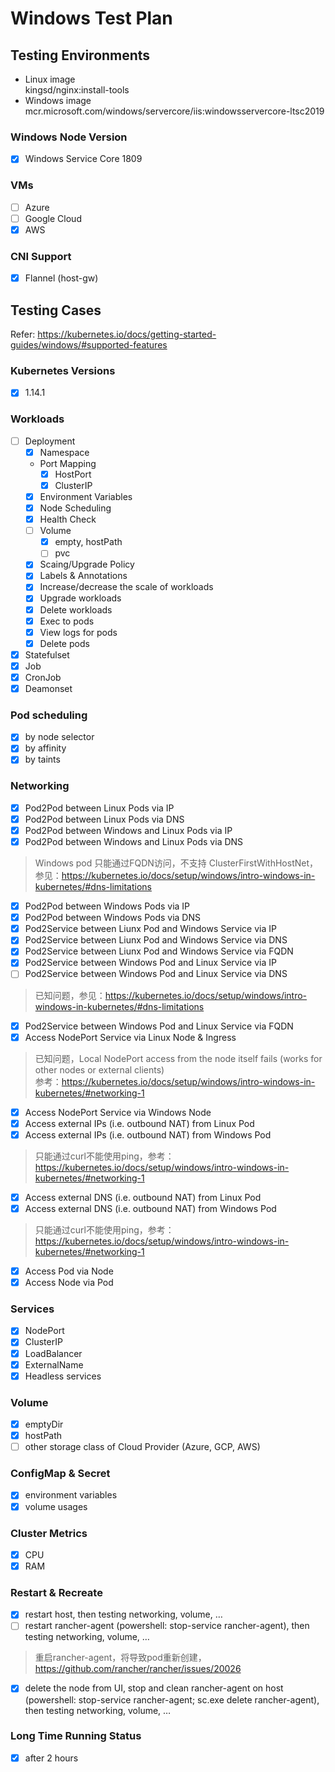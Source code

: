 # Windows Test Plan
 
 
 
## Testing Environments
- Linux image  
	kingsd/nginx:install-tools
- Windows image  
	mcr.microsoft.com/windows/servercore/iis:windowsservercore-ltsc2019
 
### Windows Node Version
- [x] Windows Service Core 1809
 
### VMs
- [ ] Azure
- [ ] Google Cloud
- [x] AWS
 
### CNI Support
- [x] Flannel (host-gw)
 
 
## Testing Cases
Refer: https://kubernetes.io/docs/getting-started-guides/windows/#supported-features
 
### Kubernetes Versions
- [x] 1.14.1
 
### Workloads
- [ ] Deployment
	- [x] Namespace
	- Port Mapping
		- [x] HostPort
		- [x] ClusterIP
	- [x] Environment Variables
	- [x] Node Scheduling
	- [x] Health Check
	- [ ] Volume
		- [x] empty, hostPath
		- [ ] pvc
	- [x] Scaing/Upgrade Policy
	- [x] Labels & Annotations
	- [x] Increase/decrease the scale of workloads
	- [x] Upgrade workloads
	- [x] Delete workloads
	- [x] Exec to pods
	- [x] View logs for pods
	- [x] Delete pods
- [x] Statefulset
- [x] Job
- [x] CronJob
- [x] Deamonset
 
### Pod scheduling
- [x] by node selector
- [x] by affinity
- [x] by taints
 
### Networking
- [x] Pod2Pod between Linux Pods via IP
- [x] Pod2Pod between Linux Pods via DNS
- [x] Pod2Pod between Windows and Linux Pods via IP
- [x] Pod2Pod between Windows and Linux Pods via DNS   
> Windows pod 只能通过FQDN访问，不支持 ClusterFirstWithHostNet，参见：https://kubernetes.io/docs/setup/windows/intro-windows-in-kubernetes/#dns-limitations   

- [x] Pod2Pod between Windows Pods via IP
- [x] Pod2Pod between Windows Pods via DNS
- [x] Pod2Service between Liunx Pod and Windows Service via IP
- [x] Pod2Service between Liunx Pod and Windows Service via DNS
- [x] Pod2Service between Liunx Pod and Windows Service via FQDN
- [x] Pod2Service between Windows Pod and Linux Service via IP
- [ ] Pod2Service between Windows Pod and Linux Service via DNS   
> 已知问题，参见：https://kubernetes.io/docs/setup/windows/intro-windows-in-kubernetes/#dns-limitations 
- [x] Pod2Service between Windows Pod and Linux Service via FQDN
- [x] Access NodePort Service via Linux Node & Ingress
> 已知问题，Local NodePort access from the node itself fails (works for other nodes or external clients)    
> 参考：https://kubernetes.io/docs/setup/windows/intro-windows-in-kubernetes/#networking-1   

- [x] Access NodePort Service via Windows Node
- [x] Access external IPs (i.e. outbound NAT) from Linux Pod
- [x] Access external IPs (i.e. outbound NAT) from Windows Pod   
> 只能通过curl不能使用ping，参考：https://kubernetes.io/docs/setup/windows/intro-windows-in-kubernetes/#networking-1   
- [x] Access external DNS (i.e. outbound NAT) from Linux Pod
- [x] Access external DNS (i.e. outbound NAT) from Windows Pod   
> 只能通过curl不能使用ping，参考：https://kubernetes.io/docs/setup/windows/intro-windows-in-kubernetes/#networking-1     
- [x] Access Pod via Node
- [x] Access Node via Pod

### Services
- [x] NodePort
- [x] ClusterIP
- [x] LoadBalancer
- [x] ExternalName
- [x] Headless services

### Volume
- [x] emptyDir
- [x] hostPath
- [ ] other storage class of Cloud Provider (Azure, GCP, AWS)
 
### ConfigMap & Secret
- [x] environment variables
- [x] volume usages
 
### Cluster Metrics
- [x] CPU
- [x] RAM
 
### Restart & Recreate
- [x] restart host, then testing networking, volume, …
- [ ] restart rancher-agent (powershell: stop-service rancher-agent), then testing networking, volume, …   
> 重启rancher-agent，将导致pod重新创建，https://github.com/rancher/rancher/issues/20026   

- [x] delete the node from UI, stop and clean rancher-agent on host (powershell: stop-service rancher-agent; sc.exe delete rancher-agent), then testing networking, volume, …
 
### Long Time Running Status
- [x] after 2 hours

